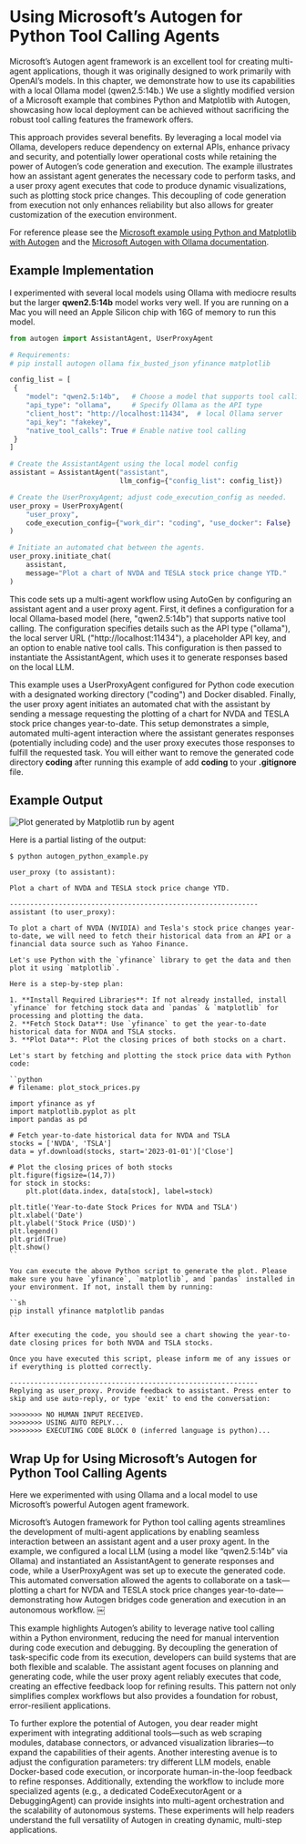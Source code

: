 # Using Microsoft’s Autogen for Python Tool Calling Agents

Microsoft’s Autogen agent framework is an excellent tool for creating multi-agent applications, though it was originally designed to work primarily with OpenAI’s models. In this chapter, we demonstrate how to use its capabilities with a local Ollama model (qwen2.5:14b.) We use a slightly modified version of a Microsoft example that combines Python and Matplotlib with Autogen, showcasing how local deployment can be achieved without sacrificing the robust tool calling features the framework offers.

This approach provides several benefits. By leveraging a local model via Ollama, developers reduce dependency on external APIs, enhance privacy and security, and potentially lower operational costs while retaining the power of Autogen’s code generation and execution. The example illustrates how an assistant agent generates the necessary code to perform tasks, and a user proxy agent executes that code to produce dynamic visualizations, such as plotting stock price changes. This decoupling of code generation from execution not only enhances reliability but also allows for greater customization of the execution environment. 

For reference please see the [Microsoft example using Python and Matplotlib with Autogen](https://microsoft.github.io/autogen/0.4.0.dev3//user-guide/core-user-guide/quickstart.html) and the [Microsoft Autogen with Ollama documentation](https://microsoft.github.io/autogen/0.2/docs/topics/non-openai-models/local-ollama/).

## Example Implementation

I experimented with several local models using Ollama with mediocre results but the larger **qwen2.5:14b** model works very well. If you are running on a Mac you will need an Apple Silicon chip with 16G of memory to run this model.

```python
from autogen import AssistantAgent, UserProxyAgent

# Requirements:
# pip install autogen ollama fix_busted_json yfinance matplotlib

config_list = [
 {
    "model": "qwen2.5:14b",   # Choose a model that supports tool calling
    "api_type": "ollama",     # Specify Ollama as the API type
    "client_host": "http://localhost:11434",  # local Ollama server
    "api_key": "fakekey",
    "native_tool_calls": True # Enable native tool calling 
 }
]

# Create the AssistantAgent using the local model config
assistant = AssistantAgent("assistant",
                           llm_config={"config_list": config_list})

# Create the UserProxyAgent; adjust code_execution_config as needed.
user_proxy = UserProxyAgent(
    "user_proxy",
    code_execution_config={"work_dir": "coding", "use_docker": False}
)

# Initiate an automated chat between the agents.
user_proxy.initiate_chat(
    assistant,
    message="Plot a chart of NVDA and TESLA stock price change YTD."
)
```

This code sets up a multi-agent workflow using AutoGen by configuring an assistant agent and a user proxy agent. First, it defines a configuration for a local Ollama-based model (here, "qwen2.5:14b") that supports native tool calling. The configuration specifies details such as the API type ("ollama"), the local server URL ("http://localhost:11434"), a placeholder API key, and an option to enable native tool calls. This configuration is then passed to instantiate the AssistantAgent, which uses it to generate responses based on the local LLM.

This example uses a UserProxyAgent configured for Python code execution with a designated working directory ("coding") and Docker disabled. Finally, the user proxy agent initiates an automated chat with the assistant by sending a message requesting the plotting of a chart for NVDA and TESLA stock price changes year-to-date. This setup demonstrates a simple, automated multi-agent interaction where the assistant generates responses (potentially including code) and the user proxy executes those responses to fulfill the requested task. You will either want to remove the generated code directory **coding** after running this example of add **coding** to your **.gitignore** file.

## Example Output

![Plot generated by Matplotlib run by agent](images/autogen1.jpg)

Here is a partial listing of the output:

```text
$ python autogen_python_example.py  

user_proxy (to assistant):

Plot a chart of NVDA and TESLA stock price change YTD.

-------------------------------------------------------------
assistant (to user_proxy):

To plot a chart of NVDA (NVIDIA) and Tesla's stock price changes year-to-date, we will need to fetch their historical data from an API or a financial data source such as Yahoo Finance.

Let's use Python with the `yfinance` library to get the data and then plot it using `matplotlib`.

Here is a step-by-step plan:

1. **Install Required Libraries**: If not already installed, install `yfinance` for fetching stock data and `pandas` & `matplotlib` for processing and plotting the data.
2. **Fetch Stock Data**: Use `yfinance` to get the year-to-date historical data for NVDA and TSLA stocks.
3. **Plot Data**: Plot the closing prices of both stocks on a chart.

Let's start by fetching and plotting the stock price data with Python code:

``python
# filename: plot_stock_prices.py

import yfinance as yf
import matplotlib.pyplot as plt
import pandas as pd

# Fetch year-to-date historical data for NVDA and TSLA
stocks = ['NVDA', 'TSLA']
data = yf.download(stocks, start='2023-01-01')['Close']

# Plot the closing prices of both stocks
plt.figure(figsize=(14,7))
for stock in stocks:
    plt.plot(data.index, data[stock], label=stock)
    
plt.title('Year-to-date Stock Prices for NVDA and TSLA')
plt.xlabel('Date')
plt.ylabel('Stock Price (USD)')
plt.legend()
plt.grid(True)
plt.show()
``

You can execute the above Python script to generate the plot. Please make sure you have `yfinance`, `matplotlib`, and `pandas` installed in your environment. If not, install them by running:

``sh
pip install yfinance matplotlib pandas
``

After executing the code, you should see a chart showing the year-to-date closing prices for both NVDA and TSLA stocks.

Once you have executed this script, please inform me of any issues or if everything is plotted correctly.

-------------------------------------------------------------
Replying as user_proxy. Provide feedback to assistant. Press enter to skip and use auto-reply, or type 'exit' to end the conversation:

>>>>>>>> NO HUMAN INPUT RECEIVED.
>>>>>>>> USING AUTO REPLY...
>>>>>>>> EXECUTING CODE BLOCK 0 (inferred language is python)...
```

## Wrap Up for Using Microsoft’s Autogen for Python Tool Calling Agents

Here we experimented with using Ollama and a local model to use Microsoft’s powerful Autogen agent framework.

Microsoft’s Autogen framework for Python tool calling agents streamlines the development of multi-agent applications by enabling seamless interaction between an assistant agent and a user proxy agent. In the example, we configured a local LLM (using a model like “qwen2.5:14b” via Ollama) and instantiated an AssistantAgent to generate responses and code, while a UserProxyAgent was set up to execute the generated code. This automated conversation allowed the agents to collaborate on a task—plotting a chart for NVDA and TESLA stock price changes year-to-date—demonstrating how Autogen bridges code generation and execution in an autonomous workflow.   ￼

This example highlights Autogen’s ability to leverage native tool calling within a Python environment, reducing the need for manual intervention during code execution and debugging. By decoupling the generation of task-specific code from its execution, developers can build systems that are both flexible and scalable. The assistant agent focuses on planning and generating code, while the user proxy agent reliably executes that code, creating an effective feedback loop for refining results. This pattern not only simplifies complex workflows but also provides a foundation for robust, error-resilient applications.

To further explore the potential of Autogen, you dear reader might experiment with integrating additional tools—such as web scraping modules, database connectors, or advanced visualization libraries—to expand the capabilities of their agents. Another interesting avenue is to adjust the configuration parameters: try different LLM models, enable Docker-based code execution, or incorporate human-in-the-loop feedback to refine responses. Additionally, extending the workflow to include more specialized agents (e.g., a dedicated CodeExecutorAgent or a DebuggingAgent) can provide insights into multi-agent orchestration and the scalability of autonomous systems. These experiments will help readers understand the full versatility of Autogen in creating dynamic, multi-step applications.
